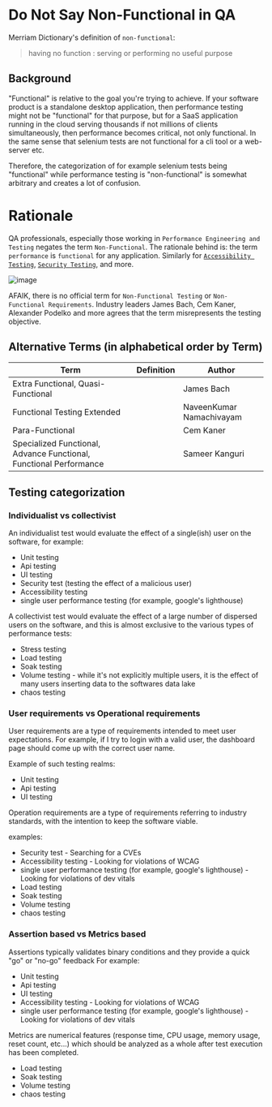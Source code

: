 # Do Not Say Non-Functional in QA

Merriam Dictionary's definition of `non-functional`: 
> having no function : serving or performing no useful purpose
## Background
"Functional" is relative to the goal you're trying to achieve.
If your software product is a standalone desktop application, then performance testing might not be "functional" for that purpose, but for a SaaS application running in the cloud serving thousands if not millions of clients simultaneously, then performance becomes critical, not only functional.
In the same sense that selenium tests are not functional for a cli tool or a web-server etc.

Therefore, the categorization of for example selenium tests being "functional" while performance testing is "non-functional" is somewhat arbitrary and creates a lot of confusion.



# Rationale

QA professionals, especially those working in `Performance Engineering and Testing` negates the term `Non-Functional`. The rationale behind is: the term `performance` is `functional` for any application. Similarly for [`Accessibility Testing`](https://web.dev/accessible/), [`Security Testing`](https://owasp.org/www-project-top-ten/), and more.

![image](https://user-images.githubusercontent.com/2826376/193952008-7fd668db-fc00-4d68-92ef-76d1b6848306.png)

AFAIK, there is no official term for `Non-Functional Testing` or `Non-Functional Requirements`. Industry leaders James Bach, Cem Kaner, Alexander Podelko and more agrees that the term misrepresents the testing objective.

## Alternative Terms (in alphabetical order by Term)


| Term          | Definition    | Author        |
| ------------- | ------------- | ------------- | 
| Extra Functional, Quasi-Functional |            | James Bach    |
| Functional Testing Extended |               | NaveenKumar Namachivayam |
| Para-Functional | | Cem Kaner |
| Specialized Functional, Advance Functional, Functional Performance |  | Sameer Kanguri |


## Testing categorization

### Individualist vs collectivist

An individualist test would evaluate the effect of a single(ish) user on the software, for example:

- Unit testing
- Api testing
- UI testing
- Security test (testing the effect of a malicious user)
- Accessibility testing
- single user performance testing (for example, google's lighthouse)

A collectivist test would evaluate the effect of a large number of dispersed users on the software, and this is almost exclusive to the various types of performance tests:
- Stress testing
- Load testing
- Soak testing
- Volume testing - while it's not explicitly multiple users, it is the effect of many users inserting data to the softwares data lake
- chaos testing

### User requirements vs Operational requirements

User requirements are a type of requirements intended to meet user expectations.
For example, if I try to login with a valid user, the dashboard page should come up with the correct user name.

Example of such testing realms:
- Unit testing
- Api testing
- UI testing


Operation requirements are a type of requirements referring to industry standards, with the intention to keep the software viable.

examples:

- Security test - Searching for a CVEs
- Accessibility testing - Looking for violations of WCAG
- single user performance testing (for example, google's lighthouse) - Looking for violations of dev vitals
- Load testing
- Soak testing
- Volume testing
- chaos testing

### Assertion based vs Metrics based

Assertions typically validates binary conditions and they provide a quick "go" or "no-go" feedback
For example:
- Unit testing
- Api testing
- UI testing
- Accessibility testing - Looking for violations of WCAG
- single user performance testing (for example, google's lighthouse) - Looking for violations of dev vitals

Metrics are numerical features (response time, CPU usage, memory usage, reset count, etc...) which should be analyzed as a whole after test execution has been completed.
- Load testing
- Soak testing
- Volume testing
- chaos testing
